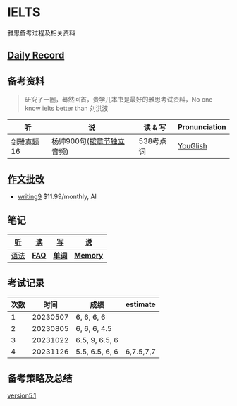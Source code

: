 # IELTS

雅思备考过程及相关资料

## [Daily Record](record/daily/index.md)

## 备考资料

> 研究了一圈，蓦然回首，贵学几本书是最好的雅思考试资料，No one know ielts better than 刘洪波

| 听         | 说        | 读 & 写   | Pronunciation                     |
| ---------- | --------- | --------- | --------------------------------- |
| 剑雅真题16 | 杨帅900句[(按章节独立音频)](materials/杨帅900句/) | 538考点词 | [YouGlish](https://youglish.com/) |
## [作文批改](record/summary/writing.md)
- [writing9](https://writing9.com/)	$11.99/monthly, AI
## 笔记

| [听](record/summary/listening.md) | [读](record/summary/reading.md)  | [写](record/summary/writing.md)          | [说](record/summary/speaking.md)       |
| --------------------------------- | -------------------------------- | ---------------------------------------- | -------------------------------------- |
| [语法](record/summary/grammar.md) | **[FAQ](record/summary/FAQ.md)** | **[单词](record/summary/vocabulary.md)** | [**Memory**](record/summary/memory.md) |

## 考试记录

| 次数 | 时间     | 成绩                 |estimate|
| ---- | -------- | -------------------- |---|
| 1    | 20230507 | 6,   6,   6,   6     ||
| 2    | 20230805 | 6,   6,   6,   4.5   ||
| 3    | 20231022 | 6.5,   9,   6.5,   6 ||
|4|20231126|5.5,   6.5,   6,   6|6,7.5,7,7|

## 备考策略及总结

[version5.1](record/summary/strategy.md)
